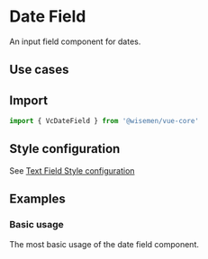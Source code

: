 # Date Field

An input field component for dates.

## Use cases

<BulletList
  :items="[
    {
      description: 'When you want to allow users to input a date.',
      variant: 'good',
    },
  ]"
/>

## Import

```ts
import { VcDateField } from '@wisemen/vue-core'
```

<!-- @include: ./date-field-meta.md -->

## Style configuration

See <a href="/vue-core/components/text-field/text-field.html#style-configuration">Text Field Style configuration</a>

## Examples <Badge type="warning" text="More examples to be added" />

### Basic usage
The most basic usage of the date field component.

<ComponentPreviewV1 name="date-field/basic" />
